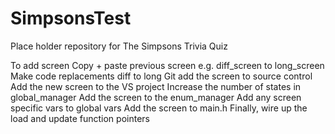 # SimpsonsTest
Place holder repository for The Simpsons Trivia Quiz


To add screen
Copy + paste previous screen
e.g. diff_screen to long_screen
Make code replacements diff to long
Git add the screen to source control
Add the new screen to the VS project
Increase the number of states in global_manager
Add the screen to the enum_manager
Add any screen specific vars to global vars
Add the screen to main.h
Finally, wire up the load and update function pointers